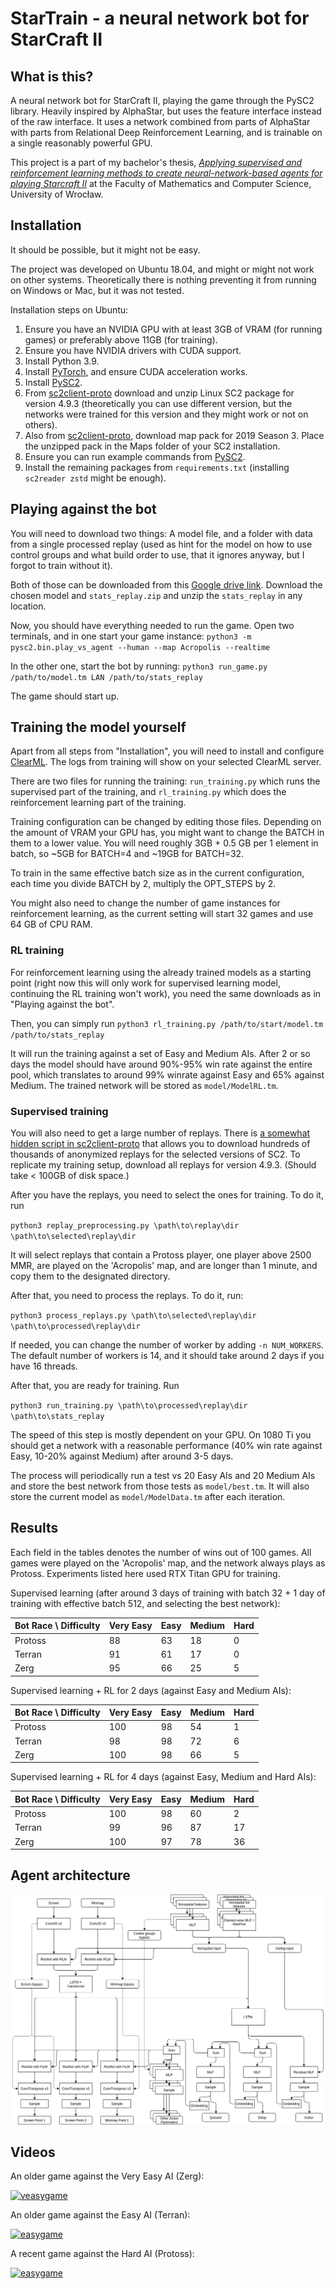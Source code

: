 # StarTrain - a neural network bot for StarCraft II

## What is this?

A neural network bot for StarCraft II, playing the game through the PySC2 library. Heavily inspired by AlphaStar, but uses the feature interface instead of the raw interface. It uses a network combined from parts of AlphaStar with parts from Relational Deep Reinforcement Learning, and is trainable on a single reasonably powerful GPU.

This project is a part of my bachelor's thesis, [*Applying supervised and reinforcement learning methods to create neural-network-based agents for playing Starcraft II*](https://arxiv.org/abs/2109.12691) at the Faculty of Mathematics and Computer Science, University of Wrocław.

## Installation

It should be possible, but it might not be easy.

The project was developed on Ubuntu 18.04, and might or might not work on other systems. Theoretically there is nothing preventing it from running on Windows or Mac, but it was not tested.

Installation steps on Ubuntu:
1. Ensure you have an NVIDIA GPU with at least 3GB of VRAM (for running games) or preferably above 11GB (for training). 
2. Ensure you have NVIDIA drivers with CUDA support.
3. Install Python 3.9.
4. Install [PyTorch](https://pytorch.org/), and ensure CUDA acceleration works.
5. Install [PySC2](https://github.com/deepmind/pysc2).
6. From [sc2client-proto](https://github.com/Blizzard/s2client-proto) download and unzip Linux SC2 package for version 4.9.3 (theoretically you can use different version, but the networks were trained for this version and they might work or not on others).
7. Also from [sc2client-proto](https://github.com/Blizzard/s2client-proto), download map pack for 2019 Season 3. Place the unzipped pack in the Maps folder of your SC2 installation.
8. Ensure you can run example commands from [PySC2](https://github.com/deepmind/pysc2). 
9. Install the remaining packages from `requirements.txt` (installing `sc2reader zstd` might be enough).

## Playing against the bot

You will need to download two things: A model file, and a folder with data from a single processed replay (used as hint for the model on how to use control groups and what build order to use, that it ignores anyway, but I forgot to train without it). 

Both of those can be downloaded from this [Google drive link](https://drive.google.com/drive/folders/1NjqgrlDvIUidXfkfGDGVMXdL-qyWX72k?usp=sharing). Download the chosen model and `stats_replay.zip` and unzip the `stats_replay` in any location. 

Now, you should have everything needed to run the game. Open two terminals, and in one start your game instance: 
`python3 -m pysc2.bin.play_vs_agent --human --map Acropolis --realtime`

In the other one, start the bot by running:
`python3 run_game.py /path/to/model.tm LAN /path/to/stats_replay`

The game should start up. 

## Training the model yourself

Apart from all steps from "Installation", you will need to install and configure [ClearML](https://github.com/allegroai/clearml). The logs from training will show on your selected ClearML server.

There are two files for running the training: `run_training.py` which runs the supervised part of the training, and `rl_training.py` which does the reinforcement learning part of the training. 

Training configuration can be changed by editing those files. Depending on the amount of VRAM your GPU has, you might want to change the BATCH in them to a lower value. You will need roughly 3GB + 0.5 GB per 1 element in batch, so ~5GB for BATCH=4 and ~19GB for BATCH=32.

To train in the same effective batch size as in the current configuration, each time you divide BATCH by 2, multiply the OPT_STEPS by 2.

You might also need to change the number of game instances for reinforcement learning, as the current setting will start 32 games and use 64 GB of CPU RAM.

### RL training
For reinforcement learning using the already trained models as a starting point (right now this will only work for supervised learning model, continuing the RL training won't work), you need the same downloads as in "Playing against the bot".

Then, you can simply run
`python3 rl_training.py /path/to/start/model.tm /path/to/stats_replay`

It will run the training against a set of Easy and Medium AIs. After 2 or so days the model should have around 90%-95% win rate against the entire pool, which translates to around 99% winrate against Easy and 65% against Medium. The trained network will be stored as `model/ModelRL.tm`.

### Supervised training

You will also need to get a large number of replays. There is [a somewhat hidden script in sc2client-proto](https://github.com/Blizzard/s2client-proto/tree/master/samples/replay-api) that allows you to download hundreds of thousands of anonymized replays for the selected versions of SC2. To replicate my training setup, download all replays for version 4.9.3. (Should take < 100GB of disk space.)

After you have the replays, you need to select the ones for training. To do it, run

`python3 replay_preprocessing.py \path\to\replay\dir \path\to\selected\replay\dir`

It will select replays that contain a Protoss player, one player above 2500 MMR, are played on the 'Acropolis' map, and are longer than 1 minute, and copy them to the designated directory.

After that, you need to process the replays. To do it, run:

`python3 process_replays.py \path\to\selected\replay\dir \path\to\processed\replay\dir`

If needed, you can change the number of worker by adding `-n NUM_WORKERS`. The default number of workers is 14, and it should take around 2 days if you have 16 threads.

After that, you are ready for training. Run

`python3 run_training.py \path\to\processed\replay\dir \path\to\stats_replay`

The speed of this step is mostly dependent on your GPU. On 1080 Ti you should get a network with a reasonable performance (40% win rate against Easy, 10-20% against Medium) after around 3-5 days. 

The process will periodically run a test vs 20 Easy AIs and 20 Medium AIs and store the best network from those tests as `model/best.tm`. It will also store the current model as `model/ModelData.tm` after each iteration.

## Results

Each field in the tables denotes the number of wins out of 100 games. All games were played on the 'Acropolis' map, and the network always plays as Protoss. Experiments listed here used RTX Titan GPU for training. 

Supervised learning (after around 3 days of training with batch 32 + 1 day of training with effective batch 512, and selecting the best network):

| Bot Race \ Difficulty | Very Easy | Easy | Medium | Hard |
|-----------------------|-----------|------|--------|------|
| Protoss               | 88        | 63   | 18     | 0    |
| Terran                | 91        | 61   | 17     | 0    |
| Zerg                  | 95        | 66   | 25     | 5    |

Supervised learning + RL for 2 days (against Easy and Medium AIs):

| Bot Race \ Difficulty | Very Easy | Easy | Medium | Hard |
|-----------------------|-----------|------|--------|------|
| Protoss               | 100       | 98   | 54     | 1    |
| Terran                | 98        | 98   | 72     | 6    |
| Zerg                  | 100       | 98   | 66     | 5    |

Supervised learning + RL for 4 days (against Easy, Medium and Hard AIs):

| Bot Race \ Difficulty | Very Easy | Easy | Medium | Hard |
|-----------------------|-----------|------|--------|------|
| Protoss               | 100       | 98   | 60     | 2    |
| Terran                | 99        | 96   | 87     | 17   |
| Zerg                  | 100       | 97   | 78     | 36   |

## Agent architecture
![Architecture](SC2ModelDiagram.png)

## Videos

An older game against the Very Easy AI (Zerg):

[![veasygame](https://img.youtube.com/vi/rNg0wpw5JKQ/0.jpg)](https://www.youtube.com/watch?v=rNg0wpw5JKQ)

An older game against the Easy AI (Terran):

[![easygame](https://img.youtube.com/vi/14Ew3N4wIns/0.jpg)](https://www.youtube.com/watch?v=14Ew3N4wIns)

A recent game against the Hard AI (Protoss):

[![easygame](https://img.youtube.com/vi/uioAX0fP9rU/0.jpg)](https://www.youtube.com/watch?v=uioAX0fP9rU)
